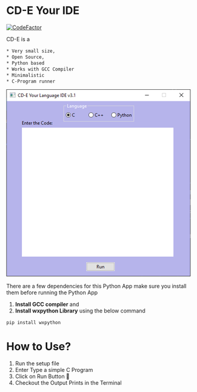 # CD-E Your IDE

[![CodeFactor](https://www.codefactor.io/repository/github/balaji303/cde/badge/main)](https://www.codefactor.io/repository/github/balaji303/cde/overview/main)

 CD-E is a

    * Very small size, 
    * Open Source,
    * Python based 
    * Works with GCC Compiler 
    * Minimalistic
    * C-Program runner

<img src="https://raw.githubusercontent.com/balaji303/CDE/main/.github/CDE_image.png" alt="CDE" class="inline"/>

There are a few dependencies for this Python App make sure you install them before running the Python App
   1. **Install GCC compiler** and
   2. **Install wxpython Library** using the below command

```
pip install wxpython

```

# How to Use?

1. Run the setup file
2. Enter Type a simple C Program
3. Click on Run Button :rocket:
4. Checkout the Output Prints in the Terminal
